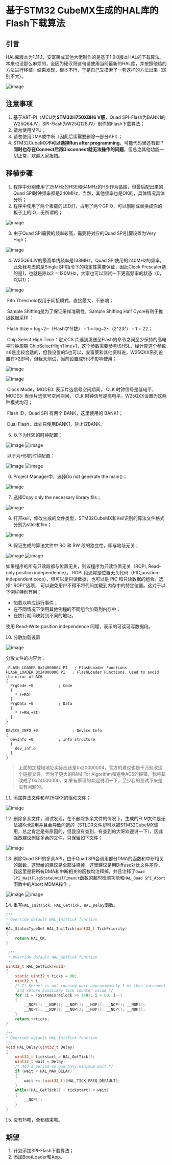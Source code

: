 # 基于STM32 CubeMX生成的HAL库的Flash下载算法

## 引言

HAL库版本为**1.11.1**，安富莱或其他大佬制作的是基于1.9.0版本HAL的下载算法。本来也没那么麻烦的，全因为硬汉哥这句请使用当前最新的HAL库，并按照他给的方法进行移植，结果发现，根本不行，于是自己又摸索了一套这样的方法出来（区别不大）。

![image](https://user-images.githubusercontent.com/45762837/220039084-48bd7f1a-6023-4290-979d-62ef11799c8a.png)

## 注意事项

1. 基于ART-PI（MCU为**STM32H750XBH6 V版**，Quad SPI-Flash为BANK1的W25Q64JV，SPI-Flash为W25Q128JV）制作的Flash下载算法；
2. 请勿使用MPU；
3. 请勿使用DMA或中断（因此后续需要删除一部分API）；
4. STM32CubeMX**不可以选择Run after programming**，可能代码里还有错？**同时也存在Connect后再Disconnect就无法操作的问题**，但总之其他功能一切正常，欢迎大家报错。

## 移植步骤

1. 程序中分别使用了25MHz的HSE和64MHz的HSI作为晶振，但最后配出来的Quad SPI时钟频率都是240MHz，当然，其他频率也是OK的，具体情况具体分析；
2. 程序中使用了两个板载的LED灯，占用了两个GPIO，可以删除或替换成你的板子上的IO，无所谓的；

![image](https://user-images.githubusercontent.com/45762837/220039177-bf8d9201-3530-4f09-aad6-d618c18b4581.png)


3. 由于Quad SPI需要的频率较高，需要将对应的Quad SPI引脚设置为Very High；

![image](https://user-images.githubusercontent.com/45762837/220039208-eb5e3f12-b09b-4eef-9769-32532f2b8ec6.png)


4. W25Q64JV的最高单线频率是133MHz，Quad SPI使用的240MHz的频率，此处我考虑的是Single SPI指令下的稳定性需要保证，因此Clock Prescaler选的是1，也就是除以2 = 120MHz，大家也可以测试一下更高频率的状态（0，除以1）；

![image](https://user-images.githubusercontent.com/45762837/220039373-eca34804-864c-4294-8dd7-56dc0d097e44.png)


​		Fifo Threshold仅用于间接模式，直接最大，不影响；

​		Sample Shifting是为了保证采样准确性，Sample Shifting Half Cycle有利于推迟数据采样 ；

​		Flash Size = log~2~（Flash字节数） - 1 =  log~2~（2^23^） - 1 = 22；

​		Chip Select High Time：定义CS 片选到发送至Flash的命令之间至少保持的高电平时钟周期 ChipSelectHighTime+1，这个参数需要参考tSHSL，经计算这个参数≥6是比较合适的，但我设置的5也可以，安富莱和其他资料说，W25QXX系列设置在≥2即可，但我未测试，当前设置成5也不影响使用；

![image](https://user-images.githubusercontent.com/45762837/220039411-eaf416a0-eb42-478e-8c19-46a7d9172925.png)

![image](https://user-images.githubusercontent.com/45762837/220039468-478d0ec4-806b-47d8-b1b6-d768b4b93c39.png)

​		Clock Mode，MODE0: 表示片选信号空闲期间， CLK 时钟信号是低电平，MODE3: 表示片选信号空闲期间， CLK 时钟信号是高电平，W25QXX设置为这两种模式均可；

​		Flash ID，Quad SPI 有两个 BANK，这里使用的 BANK1；

​		Dual Flash，此处只使用BANK1，禁止双BANK。

5. 以下为HSE的时钟配置：

![image](https://user-images.githubusercontent.com/45762837/220039509-3f916592-363d-4800-8c89-808ad1aaa63d.png)
![image](https://user-images.githubusercontent.com/45762837/220039517-10721fae-6192-4756-a270-2425a2623d29.png)

​		以下为HSI的时钟配置：

![image](https://user-images.githubusercontent.com/45762837/220039580-7a1f4841-784b-4281-a548-d670e524414b.png)
![image](https://user-images.githubusercontent.com/45762837/220039596-3d2886c3-2142-4421-a1f0-096ffd60523b.png)

6. Project Manager中，选择Do not generate the main()；

![image](https://user-images.githubusercontent.com/45762837/220039617-9ae5c5ce-c5b3-4516-b01a-765d5fb797b4.png)

7. 选择Copy only the necessary library fils；

![image](https://user-images.githubusercontent.com/45762837/220039647-e893c30c-08c5-4276-a6b2-aa5ba24313d5.png)

8. 打开keil，修改生成的文件类型，STM32CubeMX和Keil识别的算法文件格式分别为stldr和flm；

![image](https://user-images.githubusercontent.com/45762837/220039696-f9daeff3-5844-4920-ae45-3232366fc9c3.png)

9. 保证生成的算法文件中 RO 和 RW 段的独立性，即与地址无关；

![image](https://user-images.githubusercontent.com/45762837/220039721-8fe1bd97-fc98-41d0-8a89-6c4bd95b0827.png)
![image](https://user-images.githubusercontent.com/45762837/220039749-c844510d-2e42-4add-a1c2-21189570ba22.png)

如果程序的所有只读段都与位置无关，则该程序为只读位置无关（ROPI, Read-only position independence）。 ROPI 段通常是位置无关代码（PIC,position-independent code），但可以是只读数据，也可以是 PIC 和只读数据的组合。选择“ ROPI”选项， 可以避免用户不得不将代码加载到内存中的特定位置。这对于以下例程特别有用：

- 加载以响应运行事件；
- 在不同情况下使用其他例程的不同组合加载到内存中；
- 在执行期间映射到不同的地址。

使用 Read-Write position independence 同理，表示的可读可写数据段。

10. 分散加载设置

![image](https://user-images.githubusercontent.com/45762837/220039775-591c01bf-5c83-492d-b6c3-c9e10fe387be.png)

分散文件的内容为：

```assembly
;FLASH_LOADER 0x24000004 PI   ; FlashLoader Functions
FLASH_LOADER 0x24000000 PI   ; FlashLoader Functions, Used to avoid the error of AC6
{
  PrgCode +0           ; Code
  {
    * (+RO)
  }
  PrgData +0           ; Data
  {
    * (+RW,+ZI)
  }
}

DEVICE_INFO +0               ; Device Info
{
  DevInfo +0           ; Info structure
  {
    dev_inf.o
  }
}
```

> 上面的加载域地址实际应该是0x20000004，官方的建议也是千万别改这个链接文件，但为了更大的RAM For Algorithm和避免AC6的报错，我将其改成了0x24000000，如果有原理的欢迎说明一下，至少我的测试下来是没有问题的。

11. 添加算法文件和W25QXX的驱动文件；

![image](https://user-images.githubusercontent.com/45762837/220039804-4579909b-5b18-4863-b3fc-334bbccbe228.png)

12. 删除多余文件，测试发现，在不删除多余文件的情况下，生成的FLM文件是无法被Keil调用并且会导致闪退的（STLDR文件却可以被STM32CubeMX调用，总之肯定是有原因的，但我没有查到，有查到的大哥欢迎说一下），因此强烈建议删除多余的文件，只保留如下文件；

![image](https://user-images.githubusercontent.com/45762837/220039837-c15f642a-3f0a-42b8-90e0-5277f8e5ace9.png)

13. 删除Quad SPI的多余API，由于Quad SPI会调用部分DMA的函数和中断相关的函数，这里给的建议是全部注释掉，这里建议是用Diffuse对比文件差异，我这里是将所有DMA和中断相关的函数均注释掉，并且注释了`Quad SPI_WaitFlagStateUntilTimeout`函数的超时检测功能和`HAL_Quad SPI_Abort`函数中的Abort MDMA操作；

![image](https://user-images.githubusercontent.com/45762837/220039867-e6044759-56b0-4be2-9448-e0849865dd09.png)
![image](https://user-images.githubusercontent.com/45762837/220039887-0b70f56b-c321-4f3c-9048-d37efa817eb4.png)

14. 重写`HAL_InitTick`、`HAL_GetTick`、`HAL_Delay`函数。

```c
/**
* Override default HAL_InitTick function
*/
HAL_StatusTypeDef HAL_InitTick(uint32_t TickPriority) 
{
    return HAL_OK;
}

 /**
 * Override default HAL_GetTick function
 */
uint32_t HAL_GetTick(void) 
{
    static uint32_t ticks = 0U;
    uint32_t i;
	/* If Kernel is not running wait approximately 1 ms then increment
     and return auxiliary tick counter value */
    for (i = (SystemCoreClock >> 14U); i > 0U; i--) 
	{
        __NOP(); __NOP(); __NOP(); __NOP(); __NOP(); __NOP();
        __NOP(); __NOP(); __NOP(); __NOP(); __NOP(); __NOP();
    }
    return ++ticks;
}

/**
* Override default HAL_InitTick function
*/
void HAL_Delay(uint32_t Delay)
{
	uint32_t tickstart = HAL_GetTick();
	uint32_t wait = Delay;
	/* Add a period to guaranty minimum wait */
	if (wait < HAL_MAX_DELAY)
	{
		wait += (uint32_t)(HAL_TICK_FREQ_DEFAULT);
	}
	while((HAL_GetTick() - tickstart) < wait)
	{
		__NOP();
	}
}
```

15. 没有15嘞，全都结束嘞。

## 期望

1. 计划添加SPI-Flash下载算法；
2. 添加BootLoader和App。

